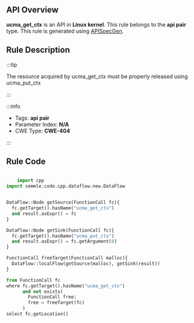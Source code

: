 ---
---


## API Overview
**ucma_get_ctx** is an API in **Linux kernel**. This rule belongs to the **api pair** type. This rule is generated using [APISpecGen](../../tools/APISpecGen).
## Rule Description

:::tip

The resource acquired by ucma_get_ctx must be properly released using ucma_put_ctx

:::

:::info

- Tags: **api pair**
- Parameter Index: **N/A**
- CWE Type: **CWE-404**

:::

## Rule Code
```python

    import cpp
import semmle.code.cpp.dataflow.new.DataFlow


DataFlow::Node getSource(FunctionCall fc){
  fc.getTarget().hasName("ucma_get_ctx")
  and result.asExpr() = fc
}

DataFlow::Node getSink(FunctionCall fc){
  fc.getTarget().hasName("ucma_put_ctx")
  and result.asExpr() = fc.getArgument(0)
}

FunctionCall freeTarget(FunctionCall malloc){
  DataFlow::localFlow(getSource(malloc), getSink(result))
}

from FunctionCall fc
where fc.getTarget().hasName("ucma_get_ctx")
      and not exists(
        FunctionCall free| 
        free = freeTarget(fc)
      )
select fc.getLocation()

    
```